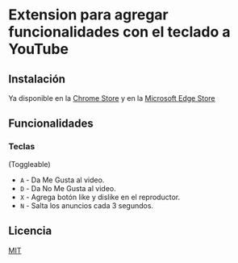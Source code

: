 # Extension para agregar funcionalidades con el teclado a YouTube

## Instalación

Ya disponible en la [Chrome Store](https://chromewebstore.google.com/detail/yt-utilities/nnnmbbmkfoehcnaknjjkknnihjogljjb?hl=es-419&authuser=0) y en la [Microsoft Edge Store](https://microsoftedge.microsoft.com/addons/detail/yt-utilities/pjkejeopjmhcciadfjfmcaephdlbjpaf)

## Funcionalidades

### Teclas
(Toggleable)
- `A` - Da Me Gusta al video.
- `D` - Da No Me Gusta al video.
- `X` - Agrega botón like y dislike en el reproductor.
- `N` - Salta los anuncios cada 3 segundos.

## Licencia

[MIT](https://choosealicense.com/licenses/mit/)
